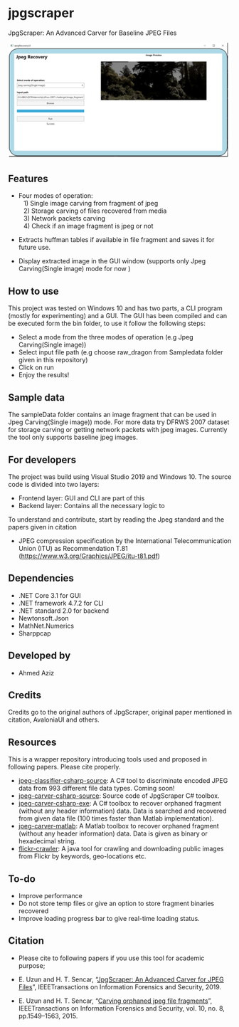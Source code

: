 
# jpgscraper
JpgScraper: An Advanced Carver for Baseline JPEG Files

<p align="center">
     <img alt="sampleGUIscreenshot" src="./images/SampleScreenshot.png" width="500">
</p>


## Features
* Four modes of operation:  </br>
&ensp; 1) Single image carving from fragment of jpeg <br />
&ensp; 2) Storage carving of files recovered from media <br />
&ensp; 3) Network packets carving <br />
&ensp; 4) Check if an image fragment is jpeg or not <br />

* Extracts huffman tables if available in file fragment and saves it for future use.

* Display extracted image in the GUI window (supports only Jpeg Carving(Single image) mode for now )

## How to use
This project was tested on Windows 10 and has two parts, a CLI program (mostly for experimenting) and a GUI. The GUI has been compiled and can be executed form the bin folder, to use it follow the following steps:
* Select a mode from the three modes of operation (e.g Jpeg Carving(Single image))
* Select input file path (e.g choose raw_dragon from Sampledata folder given in this repository)
* Click on run
* Enjoy the results!

## Sample data
The sampleData folder contains an image fragment that can be used in Jpeg Carving(Single image)) mode. For more data try DFRWS 2007 dataset for storage carving or getting network packets with jpeg images. Currently the tool only supports baseline jpeg images.


## For developers
The project was build using Visual Studio 2019 and Windows 10.
The source code is divided into two layers:
* Frontend layer: GUI and CLI are part of this
* Backend layer: Contains all the necessary logic to 

To understand and contribute, start by reading the Jpeg standard and the papers given in citation
* JPEG compression specification by the International Telecommunication Union (ITU) as Recommendation T.81 (https://www.w3.org/Graphics/JPEG/itu-t81.pdf)


## Dependencies
* .NET Core 3.1 for GUI
* .NET framework 4.7.2 for CLI 
* .NET standard 2.0 for backend
* Newtonsoft.Json
* MathNet.Numerics
* Sharppcap


## Developed by
- Ahmed Aziz             <br />

## Credits
Credits go to the original authors of JpgScraper, original paper mentioned in citation, AvaloniaUI and others.

## Resources
This is a wrapper repository introducing tools used and proposed in following papers. Please cite properly.
* [jpeg-classifier-csharp-source](https://github.com/euzun/jpgscraper/tree/master/jpeg-classifier-csharp-source): A C# tool to discriminate encoded JPEG data from 993 different file data types. Coming soon!
* [jpeg-carver-csharp-source](https://github.com/euzun/jpgscraper/tree/master/jpeg-carver-csharp-source): Source code of JpgScraper C# toolbox.
* [jpeg-carver-csharp-exe](https://github.com/euzun/jpeg-carver-csharp): A C# toolbox to recover orphaned fragment (without any header information) data. Data is searched and recovered from given data file (100 times faster than Matlab implementation).
* [jpeg-carver-matlab](https://github.com/euzun/jpeg-carver-matlab): A Matlab toolbox to recover orphaned fragment (without any header information) data. Data is given as binary or hexadecimal string.
* [flickr-crawler](https://github.com/euzun/flickr-crawler): A java tool for crawling and downloading public images from Flickr by keywords, geo-locations etc.

## To-do
* Improve performance
* Do not store temp files or give an option to store fragment binaries recovered
* Improve loading progress bar to give real-time loading status.


## Citation
* Please cite to following papers if you use this tool for academic purpose;

* E. Uzun and H. T. Sencar, “[JpgScraper: An Advanced Carver for JPEG Files](https://doi.org/10.1109/TIFS.2019.2953382)”, IEEETransactions on Information Forensics and Security, 2019.

* E. Uzun and H. T. Sencar, “[Carving orphaned jpeg file fragments](https://www.researchgate.net/publication/275044127_Carving_Orphaned_JPEG_File_Fragments)”, IEEETransactions on Information Forensics and Security, vol. 10, no. 8, pp.1549–1563, 2015.
